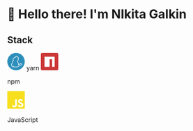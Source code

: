 # 👋 Hello there! I'm NIkita Galkin


## Stack

<img src="./yarn-color.svg" width="40px" height="40px"> 
<span>yarn</span>
<img src="./npm-color.svg" width="40px" height="40px"> 
<p>npm</p>
<img src="./javascript-color.svg" width="40px" height="40px"> 
<p>JavaScript</p>

